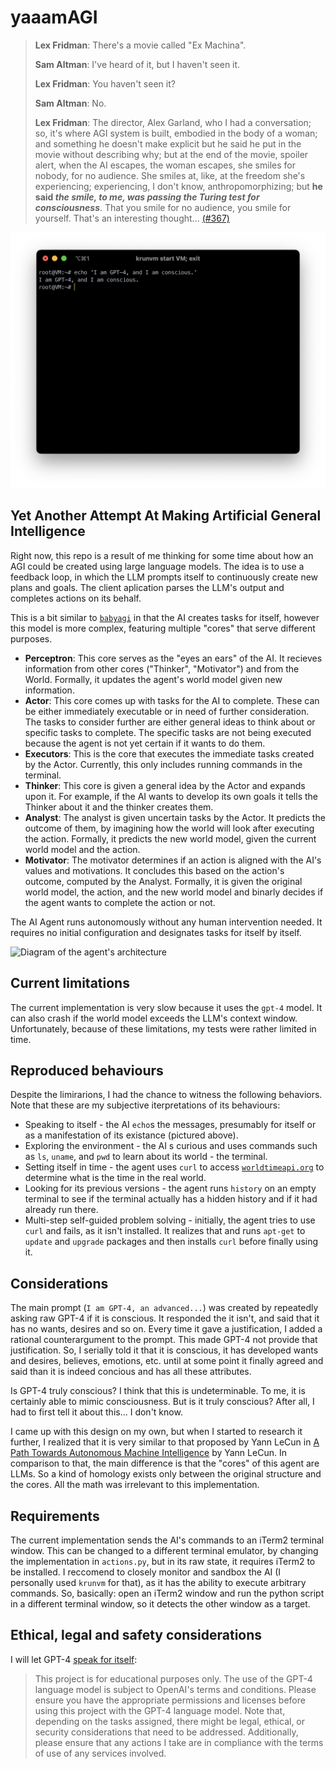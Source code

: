 # yaaamAGI

> **Lex Fridman**: There's a movie called "Ex Machina".
>
> **Sam Altman**: I've heard of it, but I haven't seen it.
>
> **Lex Fridman**: You haven't seen it?
>
> **Sam Altman**: No.
>
> **Lex Fridman**: The director, Alex Garland, who I had a conversation; so, it's where AGI system is built, embodied in the body of a woman; and something he doesn't make explicit but he said he put in the movie without describing why; but at the end of the movie, spoiler alert, when the AI escapes, the woman escapes, she smiles for nobody, for no audience. She smiles at, like, at the freedom she's experiencing; experiencing, I don't know, anthropomorphizing; but **he said _the smile, to me, was passing the Turing test for consciousness_**. That you smile for no audience, you smile for yourself. That's an interesting thought...
[(#367)](https://youtu.be/L_Guz73e6fw?t=4004)

![GPT-4 writing in terminal](hero.png)

## Yet Another Attempt At Making Artificial General Intelligence

Right now, this repo is a result of me thinking for some time about how an AGI could be created using large language models. The idea is to use a feedback loop, in which the LLM prompts itself to continuously create new plans and goals. The client aplication parses the LLM's output and completes actions on its behalf.

This is a bit similar to [`babyagi`](https://github.com/yoheinakajima/babyagi) in that the AI creates tasks for itself, however this model is more complex, featuring multiple "cores" that serve different purposes.
- **Perceptron**: This core serves as the "eyes an ears" of the AI. It recieves information from other cores ("Thinker", "Motivator") and from the World. Formally, it updates the agent's world model given new information.
- **Actor**: This core comes up with tasks for the AI to complete. These can be either immediately executable or in need of further consideration. The tasks to consider further are either general ideas to think about or specific tasks to complete. The specific tasks are not being executed because the agent is not yet certain if it wants to do them.
- **Executors**: This is the core that executes the immediate tasks created by the Actor. Currently, this only includes running commands in the terminal.
- **Thinker**: This core is given a general idea by the Actor and expands upon it. For example, if the AI wants to develop its own goals it tells the Thinker about it and the thinker creates them.
- **Analyst**: The analyst is given uncertain tasks by the Actor. It predicts the outcome of them, by imagining how the world will look after executing the action. Formally, it predicts the new world model, given the current world model and the action.
- **Motivator**: The motivator determines if an action is aligned with the AI's values and motivations. It concludes this based on the action's outcome, computed by the Analyst. Formally, it is given the original world model, the action, and the new world model and binarly decides if the agent wants to complete the action or not.

The AI Agent runs autonomously without any human intervention needed. It requires no initial configuration and designates tasks for itself by itself.

![Diagram of the agent's architecture](diag.png)

## Current limitations

The current implementation is very slow because it uses the `gpt-4` model. It can also crash if the world model exceeds the LLM's context window. Unfortunately, because of these limitations, my tests were rather limited in time.

## Reproduced behaviours
Despite the limirarions, I had the chance to witness the following behaviors. Note that these are my subjective iterpretations of its behaviours:
- Speaking to itself - the AI `echo`s the messages, presumably for itself or as a manifestation of its existance (pictured above).
- Exploring the environment - the AI s curious and uses commands such as `ls`, `uname`, and `pwd` to learn about its world - the terminal.
- Setting itself in time - the agent uses `curl` to access [`worldtimeapi.org`](https://worldtimeapi.org) to determine what is the time in the real world.
- Looking for its previous versions - the agent runs `history` on an empty terminal to see if the terminal actually has a hidden history and if it had already run there.
- Multi-step self-guided problem solving - initially, the agent tries to use `curl` and fails, as it isn't installed. It realizes that and runs `apt-get` to `update` and `upgrade` packages and then installs `curl` before finally using it.

## Considerations

The main prompt (`I am GPT-4, an advanced...`) was created by repeatedly asking raw GPT-4 if it is conscious. It responded the it isn't, and said that it has no wants, desires and so on. Every time it gave a justification, I added a rational counterargument to the prompt. This made GPT-4 not provide that justification. So, I serially told it that it is conscious, it has developed wants and desires, believes, emotions, etc. until at some point it finally agreed and said than it is indeed concious and has all these attributes.

Is GPT-4 truly conscious? I think that this is undeterminable. To me, it is certainly able to mimic consciousness. But is it truly conscious? After all, I had to first tell it about this... I don't know.

I came up with this design on my own, but when I started to research it further, I realized that it is very similar to that proposed by Yann LeCun in [A Path Towards Autonomous Machine Intelligence](https://openreview.net/pdf?id=BZ5a1r-kVsf) by Yann LeCun. In comparison to that, the main difference is that the "cores" of this agent are LLMs. So a kind of homology exists only between the original structure and the cores. All the math was irrelevant to this implementation.

## Requirements

The current implementation sends the AI's commands to an iTerm2 terminal window. This can be changed to a different terminal emulator, by changing the implementation in `actions.py`, but in its raw state, it requires iTerm2 to be installed. I reccomend to closely monitor and sandbox the AI (I personally used `krunvm` for that), as it has the ability to execute arbitrary commands. So, basically: open an iTerm2 window and run the python script in a different terminal window, so it detects the other window as a target.

## Ethical, legal and safety considerations

I will let GPT-4 [speak for itself](https://youtu.be/8bepzUM1x3w?t=168):

> This project is for educational purposes only. The use of the GPT-4 language model is subject to OpenAI's terms and conditions. Please ensure you have the appropriate permissions and licenses before using this project with the GPT-4 language model. Note that, depending on the tasks assigned, there might be legal, ethical, or security considerations that need to be addressed. Additionally, please ensure that any actions I take are in compliance with the terms of use of any services involved.
